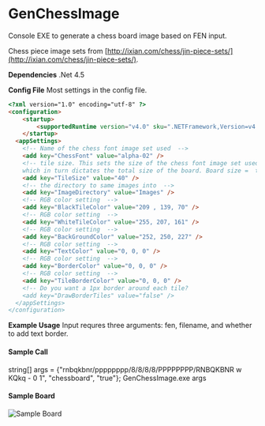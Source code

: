 # GenChessImage
Console EXE to generate a chess board image based on FEN input.

Chess piece image sets from [http://ixian.com/chess/jin-piece-sets/](http://ixian.com/chess/jin-piece-sets/). 

**Dependencies**
.Net 4.5

**Config File**
Most settings in the config file. 

```html
<?xml version="1.0" encoding="utf-8" ?>
<configuration>
    <startup> 
        <supportedRuntime version="v4.0" sku=".NETFramework,Version=v4.5.2" />
    </startup>
  <appSettings>
    <!-- Name of the chess font image set used  -->
    <add key="ChessFont" value="alpha-02" />
    <!-- tile size. This sets the size of the chess font image set used 
    which in turn dictates the total size of the board. Board size =  tile size * 8  -->
    <add key="TileSize" value="40" />
    <!-- the directory to same images into  -->
    <add key="ImageDirectory" value="Images" />
    <!-- RGB color setting  -->
    <add key="BlackTileColor" value="209 , 139, 70" />
    <!-- RGB color setting  -->
    <add key="WhiteTileColor" value="255, 207, 161" />
    <!-- RGB color setting  -->
    <add key="BackGroundColor" value="252, 250, 227" />
    <!-- RGB color setting  -->
    <add key="TextColor" value="0, 0, 0" />
    <!-- RGB color setting  -->
    <add key="BorderColor" value="0, 0, 0" />
    <!-- RGB color setting  -->
    <add key="TileBorderColor" value="0, 0, 0" />
    <!-- Do you want a 1px border around each tile?
    <add key="DrawBorderTiles" value="false" />
  </appSettings>
</configuration>
```

**Example Usage**
Input requres  three arguments: fen, filename, and whether to add text border.

#### Sample Call
string[] args = {"rnbqkbnr/pppppppp/8/8/8/8/PPPPPPPP/RNBQKBNR w KQkq - 0 1", "chessboard", "true"};
GenChessImage.exe args

#### Sample Board
![Sample Board](https://pbs.twimg.com/media/ChdRP30WIAEbhAw.jpg "Sample Board")
